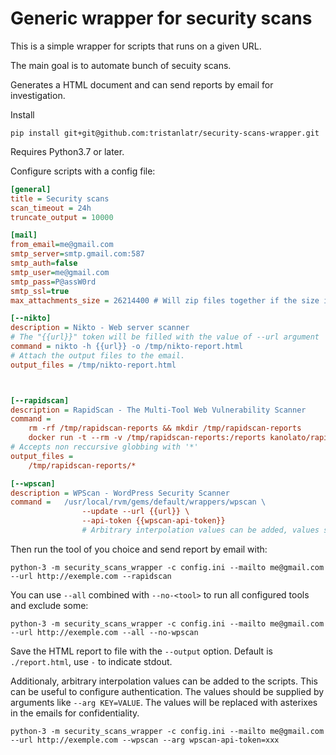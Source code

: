 # Generic wrapper for security scans 

This is a simple wrapper for scripts that runs on a given URL. 

The main goal is to automate bunch of secuity scans. 

Generates a HTML document and can send reports by email for investigation. 

Install

    pip install git+git@github.com:tristanlatr/security-scans-wrapper.git

Requires Python3.7 or later. 

Configure scripts with a config file: 

```ini
[general]
title = Security scans
scan_timeout = 24h
truncate_output = 10000

[mail]
from_email=me@gmail.com
smtp_server=smtp.gmail.com:587
smtp_auth=false
smtp_user=me@gmail.com
smtp_pass=P@assW0rd
smtp_ssl=true
max_attachments_size = 26214400 # Will zip files together if the size is greater than 25MB

[--nikto]
description = Nikto - Web server scanner
# The "{{url}}" token will be filled with the value of --url argument
command = nikto -h {{url}} -o /tmp/nikto-report.html
# Attach the output files to the email. 
output_files = /tmp/nikto-report.html



[--rapidscan]
description = RapidScan - The Multi-Tool Web Vulnerability Scanner
command =   
    rm -rf /tmp/rapidscan-reports && mkdir /tmp/rapidscan-reports
    docker run -t --rm -v /tmp/rapidscan-reports:/reports kanolato/rapidscan {{url}}
# Accepts non reccursive globbing with '*'
output_files =
    /tmp/rapidscan-reports/*

[--wpscan]
description = WPScan - WordPress Security Scanner
command =   /usr/local/rvm/gems/default/wrappers/wpscan \
                --update --url {{url}} \
                --api-token {{wpscan-api-token}} 
                # Arbitrary interpolation values can be added, values should be supplied by arguments

```

Then run the tool of you choice and send report by email with:

```
python-3 -m security_scans_wrapper -c config.ini --mailto me@gmail.com --url http://exemple.com --rapidscan
```

You can use `--all` combined with `--no-<tool>` to run all configured tools and exclude some:

```
python-3 -m security_scans_wrapper -c config.ini --mailto me@gmail.com --url http://exemple.com --all --no-wpscan
```

Save the HTML report to file with the `--output` option. Default is `./report.html`, use `-` to indicate stdout. 

Additionaly, arbitrary interpolation values can be added to the scripts. This can be useful to configure authentication. 
The values should be supplied by arguments like `--arg KEY=VALUE`. The values will be replaced with asterixes in the emails for confidentiality. 

```
python-3 -m security_scans_wrapper -c config.ini --mailto me@gmail.com --url http://exemple.com --wpscan --arg wpscan-api-token=xxx
```

